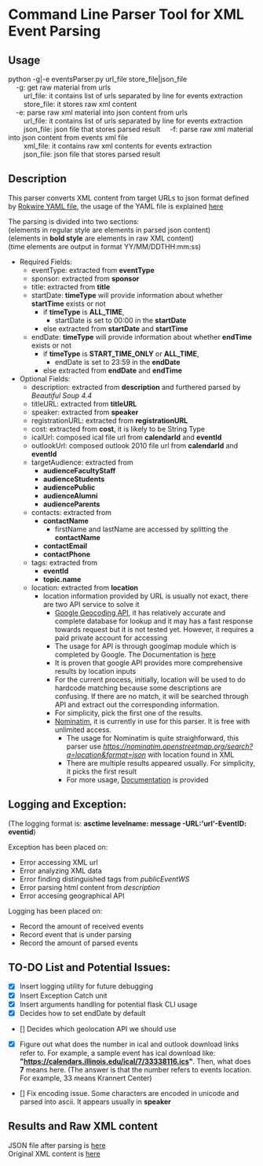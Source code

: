 # Command Line Parser Tool for XML Event Parsing

## Usage
python -g|-e eventsParser.py url_file store_file|json_file<br/>
&nbsp;&nbsp;&nbsp;&nbsp;-g: get raw material from urls<br />
&nbsp;&nbsp;&nbsp;&nbsp;&nbsp;&nbsp;&nbsp;&nbsp;url_file: it contains list of urls separated by line for events extraction<br/>
&nbsp;&nbsp;&nbsp;&nbsp;&nbsp;&nbsp;&nbsp;&nbsp;store_file: it stores raw xml content<br />
&nbsp;&nbsp;&nbsp;&nbsp;-e: parse raw xml material into json content from urls<br />
&nbsp;&nbsp;&nbsp;&nbsp;&nbsp;&nbsp;&nbsp;&nbsp;url_file: it contains list of urls separated by line for events extraction<br/>
&nbsp;&nbsp;&nbsp;&nbsp;&nbsp;&nbsp;&nbsp;&nbsp;json_file: json file that stores parsed result
&nbsp;&nbsp;&nbsp;&nbsp;-f: parse raw xml material into json content from events xml file<br />
&nbsp;&nbsp;&nbsp;&nbsp;&nbsp;&nbsp;&nbsp;&nbsp;xml_file: it contains raw xml contents for events extraction<br/>
&nbsp;&nbsp;&nbsp;&nbsp;&nbsp;&nbsp;&nbsp;&nbsp;json_file: json file that stores parsed result


## Description

This parser converts XML content from target URLs to json format defined by [Rokwire YAML file](https://github.com/rokwire/rokwire-building-blocks-api/blob/develop/rokwire.yaml), the usage of the YAML file is explained [here](https://github.com/rokwire/rokwire-building-blocks-api)

The parsing is divided into two sections:<br />
(elements in regular style are elements in parsed json content)<br />
(elements in **bold style** are elements in raw XML content)<br />
(time elements are output in format YY/MM/DDTHH:mm:ss)
- Required Fields:
    - eventType: extracted from **eventType**
    - sponsor: extracted from **sponsor** 
    - title: extracted from **title**
    - startDate: **timeType** will provide information about whether **startTime** exists or not
        * if **timeType** is **ALL_TIME**, 
            - startDate is set to 00:00 in the **startDate**
        * else extracted from **startDate** and **startTime**
    - endDate: **timeType** will provide information about whether **endTime** exists or not
        * if **timeType** is **START_TIME_ONLY** or **ALL_TIME**, 
            - endDate is set to 23:59 in the **endDate**
        * else extracted from **endDate** and **endTime**
- Optional Fields:
    - description: extracted from **description** and furthered parsed by *Beautiful Soup 4.4* 
    - titleURL: extracted from **titleURL** 
    - speaker: extracted from **speaker** 
    - registrationURL: extracted from **registrationURL** 
    - cost: extracted from **cost**, it is likely to be String Type
    - icalUrl: composed ical file url from **calendarId** and **eventId**
    - outlookUrl: composed outlook 2010 file url from **calendarId** and **eventId**
    - targetAudience: extracted from
        * **audienceFacultyStaff**
        * **audienceStudents**
        * **audiencePublic**
        * **audienceAlumni**
        * **audienceParents**
    - contacts: extracted from 
        * **contactName**
            - firstName and lastName are accessed by splitting the **contactName**
        * **contactEmail**
        * **contactPhone** 
    - tags: extracted from 
        * **eventId** 
        * **topic.name** 
    - location: extracted from **location** 
        * location information provided by URL is usually not exact, there are two API service to solve it
            - [Google Geocoding API](https://cloud.google.com/maps-platform/), it has relatively accurate and complete database for lookup and it may has a fast response towards request but it is not tested yet. However, it requires a paid private account for accessing
            - The usage for API is through googlmap module which is completed by Google. The Documentation is 
              [here](https://googlemaps.github.io/google-maps-services-python/docs/)
            - It is proven that google API provides more comprehensive results by location inputs
            - For the current process, initially, location will be used to do hardcode matching because some descriptions are confusing. If there are no match, it will be searched through API and extract out the corresponding information. 
            - For simplicity, pick the first one of the results.
            - [Nominatim](http://nominatim.org/), it is currently in use for this parser. It is free with unlimited access. 
                * The usage for Nominatim is quite straighforward, this parser use *https://nominatim.openstreetmap.org/search?q=location&format=json* with location found in XML
                * There are multiple results appeared usually. For simplicity, it picks the first result
                * For more usage, [Documentation](http://nominatim.org/release-docs/latest/api/Overview/) is provided

## Logging and Exception:

(The logging format is: **asctime levelname: message -URL:'url'-EventID: eventid**)<br />

Exception has been placed on: 
- Error accessing XML url
- Error analyzing XML data
- Error finding distinguished tags from *publicEventWS*
- Error parsing html content from *description*
- Error accesing geographical API

Logging has been placed on:
- Record the amount of received events
- Record event that is under parsing
- Record the amount of parsed events


## TO-DO List and Potential Issues:
- [x] Insert logging utility for future debugging
- [x] Insert Exception Catch unit
- [x] Insert arguments handling for potential flask CLI usage
- [x] Decides how to set endDate by default
- [] Decides which geolocation API we should use
- [x] Figure out what does the number in ical and outlook download links refer to. For example, a sample event has ical download like: **"https://calendars.illinois.edu/ical/7/33338116.ics"**. Then, what does **7** means here. (The answer is that the number refers to events location. For example, 33 means Krannert Center)
- [] Fix encoding issue. Some characters are encoded in unicode and parsed into ascii. It appears usually in **speaker**

## Results and Raw XML content

JSON file after parsing is [here](./display.json)<br />
Original XML content is [here](./display.xml)
